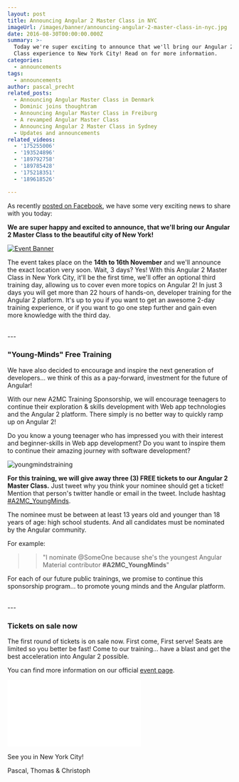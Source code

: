 ```yaml
---
layout: post
title: Announcing Angular 2 Master Class in NYC
imageUrl: /images/banner/announcing-angular-2-master-class-in-nyc.jpg
date: 2016-08-30T00:00:00.000Z
summary: >-
  Today we're super exciting to announce that we'll bring our Angular 2 Master
  Class experience to New York City! Read on for more information.
categories:
  - announcements
tags:
  - announcements
author: pascal_precht
related_posts:
  - Announcing Angular Master Class in Denmark
  - Dominic joins thoughtram
  - Announcing Angular Master Class in Freiburg
  - A revamped Angular Master Class
  - Announcing Angular 2 Master Class in Sydney
  - Updates and announcements
related_videos:
  - '175255006'
  - '193524896'
  - '189792758'
  - '189785428'
  - '175218351'
  - '189618526'

---
```


As recently [posted on Facebook](https://www.facebook.com/thoughtram/posts/706056426199788), we have some very exciting news to share with you today:

**We are super happy and excited to announce, that we'll bring our Angular 2 Master Class to the beautiful city of New York!**

<a href="https://www.eventbrite.de/e/angular-2-master-class-new-york-city-tickets-27384912009?ref=etckt" title="A2MC Eventbrite page"><img src="https://cloud.githubusercontent.com/assets/210413/18093557/e2f300ec-6e95-11e6-8d80-a573433ac27e.jpg" alt="Event Banner"></a>

The event takes place on the **14th to 16th November** and we'll announce the exact location very soon. Wait, 3 days? Yes! With this Angular 2 Master Class in New York City, it'll be the first time, we'll offer an optional third training day, allowing us to cover even more topics on Angular 2! In just 3 days you will get more than 22 hours of hands-on, developer training for the Angular 2 platform. It's up to you if you want to get an awesome 2-day training experience, or if you want to go one step further and gain even more knowledge with the third day. 

<br/>
---

### **"Young-Minds"** Free Training

We have also decided to encourage and inspire the next generation of developers... we think of this as a pay-forward, investment for the future of Angular!

With our new A2MC Training Sponsorship, we will encourage teenagers to continue their exploration & skills development with Web app technologies and the Angular 2 platform.
There simply is no better way to quickly ramp up on Angular 2! 

Do you know a young teenager who has impressed you with their interest and beginner-skills in Web app development? Do you want to inspire them to continue their amazing journey with software development?

![youngmindstraining](https://cloud.githubusercontent.com/assets/210413/18170153/dde74962-7022-11e6-9dcc-f64f24f79d0d.jpg)


**For this training, we will give away three (3) FREE tickets to our Angular 2 Master Class.** Just tweet why you think your nominee should get a ticket! Mention that person's twitter handle or email in the tweet. Include hashtag [#A2MC_YoungMinds](https://twitter.com/search?f=tweets&q=%23A2MC_YoungMinds).

The nominee must be between at least 13 years old and younger than 18 years of age: high school students. And all candidates must be nominated by the Angular community.

For example:

>> "I nominate @SomeOne because she's the youngest Angular Material contributor **#A2MC_YoungMinds**"


For each of our future public trainings, we promise to continue this sponsorship program... to promote young minds and the Angular platform.

<br/>
---

### Tickets on sale now

The first round of tickets is on sale now. First come, First serve! Seats are limited so you better be fast!
Come to our training... have a blast and get the best acceleration into Angular 2 possible.

You can find more information on our official [event page](https://www.eventbrite.de/e/angular-2-master-class-new-york-city-tickets-27384912009?ref=etckt).

<iframe  src="//eventbrite.de/tickets-external?eid=27384912009&ref=etckt" frameborder="0" vspace="0" hspace="0" marginheight="5" marginwidth="5" scrolling="auto" allowtransparency="true"></iframe>

See you in New York City!

Pascal, Thomas & Christoph
